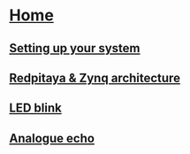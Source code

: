 # [Home](Home)
## [Setting up your system](Setting-up-your-system)
## [Redpitaya & Zynq architecture](Redpitaya-&-Zynq-architecture)
## [LED blink](LED-blink)
## [Analogue echo](Analogue-echo)
